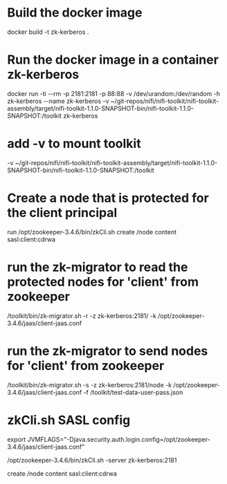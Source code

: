 # Build the docker image
docker build -t zk-kerberos .

# Run the docker image in a container **zk-kerberos**
docker run -ti --rm -p 2181:2181 -p 88:88 -v /dev/urandom:/dev/random -h zk-kerberos --name zk-kerberos -v ~/git-repos/nifi/nifi-toolkit/nifi-toolkit-assembly/target/nifi-toolkit-1.1.0-SNAPSHOT-bin/nifi-toolkit-1.1.0-SNAPSHOT:/toolkit zk-kerberos

# add -v to mount toolkit
-v ~/git-repos/nifi/nifi-toolkit/nifi-toolkit-assembly/target/nifi-toolkit-1.1.0-SNAPSHOT-bin/nifi-toolkit-1.1.0-SNAPSHOT:/toolkit

# Create a node that is protected for the client principal
run /opt/zookeeper-3.4.6/bin/zkCli.sh
create /node content sasl:client:cdrwa

# run the zk-migrator to read the protected nodes for 'client' from zookeeper
/toolkit/bin/zk-migrator.sh -r -z zk-kerberos:2181/ -k /opt/zookeeper-3.4.6/jaas/client-jaas.conf

# run the zk-migrator to send nodes for 'client' from zookeeper
/toolkit/bin/zk-migrator.sh -s -z zk-kerberos:2181/node -k /opt/zookeeper-3.4.6/jaas/client-jaas.conf -f /toolkit/test-data-user-pass.json

# zkCli.sh SASL config
export JVMFLAGS="-Djava.security.auth.login.config=/opt/zookeeper-3.4.6/jaas/client-jaas.conf"

/opt/zookeeper-3.4.6/bin/zkCli.sh -server zk-kerberos:2181

create /node content sasl:client:cdrwa
